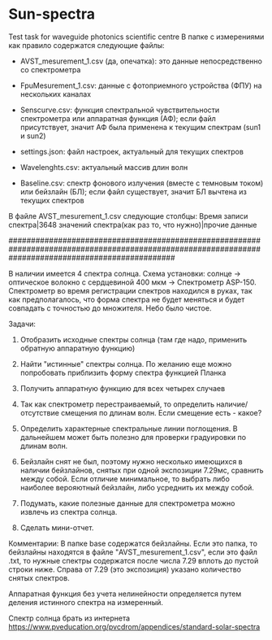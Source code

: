 # Sun-spectra
Test task for waveguide photonics scientific centre
В папке с измерениями как правило содержатся следующие файлы:

- AVST_mesurement_1.csv (да, опечатка): это данные непосредственно со спектрометра

- FpuMesurement_1.csv: 			данные с фотоприемного устройства (ФПУ) на нескольких каналах

- Senscurve.csv: 			функция спектральной чувствительности спектрометра или аппаратная функция (АФ); если файл присутствует,
					значит АФ была применена к текущим спектрам (sun1 и sun2)

- settings.json: 			файл настроек, актуальный для текущих спектров

- Wavelenghts.csv: 			актуальный массив длин волн

- Baseline.csv: 			спектр фонового излучения (вместе с темновым током) или бейзлайн (БЛ); если файл существует, значит БЛ вычтена
					из текущих спектров


В файле AVST_mesurement_1.csv следующие столбцы:
Время записи спектра|3648 значений спектра(как раз то, что нужно)|прочие данные

#####################################################################################################################################################

В наличии имеется 4 спектра солнца.
Схема установки: солнце -> оптическое волокно с сердцевиной 400 мкм -> Спектрометр ASP-150. 
Спектрометр во время регистрации спектров находился в руках, так как предполагалось, что форма
спектра не будет меняться и будет совпадать с точностью до множителя. Небо было чистое.


Задачи:
1) Отобразить исходные спектры солнца (там где надо, применить обратную аппаратную функцию)
2) Найти "истинные" спектры солнца. По желанию еще можно попробовать приблизить форму спектра функцией Планка
3) Получить аппаратную функцию для всех четырех случаев


4) Так как спектрометр перестраиваемый, то определить наличие/отсутствие смещения по длинам волн. Если смещение есть - какое?

5) Определить характерные спектральные линии поглощения. В дальнейшем может быть полезно для проверки градуировки по длинам волн.

6) Бейзлайн снят не был, поэтому нужно несколько имеющихся в наличии бейзлайнов, снятых при одной экспозиции 7.29мс, сравнить между собой.
Если отличие минимальное, то выбрать либо наиболее верояютный бейзлайн, либо усреднить их между собой.

7) Подумать, какие полезные данные для спектрометра можно извлечь из спектра солнца.

8) Сделать мини-отчет.


Комментарии:
В папке base содержатся бейзлайны. Если это папка, то бейзлайны находятся в файле "AVST_mesurement_1.csv",
если это файл .txt, то нужные спектры содержатся после числа 7.29 вплоть до пустой строки ниже.
Справа от 7.29 (это экспозиция) указано количество снятых спектров.

Аппаратная функция без учета нелинейности определяется путем деления истинного спектра на измеренный.

Спектр солнца брать из интернета
https://www.pveducation.org/pvcdrom/appendices/standard-solar-spectra
